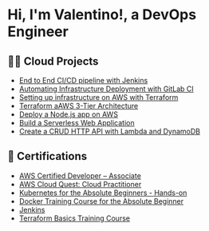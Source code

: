 <h1>Hi, I'm Valentino!, <a>a DevOps Engineer </a>

<h2>👨‍💻 Cloud Projects </h2>

  - [End to End CI/CD pipeline with Jenkins](https://github.com/uvalentino/End-to-end-CI-CD-pipeline-with-Jenkins/tree/main/java-maven-sonar-argocd-helm-k8s)
  - [Automating Infrastructure Deployment with GitLab CI](https://github.com/uvalentino/Automating-Infrastructure-Deployment-with-GitLab-CI)
  - [Setting up infrastructure on AWS with Terraform](https://github.com/uvalentino/Setting-up-infrastructure-on-AWS-with-Terraform)
  - [Terraform aAWS 3-Tier Architecture](https://github.com/uvalentino/terraform-aws-three-tier-vpc-architecture/tree/master)
  - [Deploy a Node.js app on AWS](https://github.com/uvalentino/Deploy-a-Node.js-app-on-AWS/tree/main)
  - [Build a Serverless Web Application](https://aws.amazon.com/getting-started/hands-on/build-serverless-web-app-lambda-apigateway-s3-dynamodb-cognito/)
  - [Create a CRUD HTTP API with Lambda and DynamoDB](https://docs.aws.amazon.com/apigateway/latest/developerguide/http-api-dynamo-db.html#http-api-dynamo-db-create-table)
    
  
<h2>📜 Certifications </h2>

 - [AWS Certified Developer – Associate](https://www.credly.com/badges/169c32fb-cce7-4958-81b5-d2e8383e7fd9/linked_in_profile)
 - [AWS Cloud Quest: Cloud Practitioner](https://www.credly.com/badges/359dc2d9-3368-4837-b973-8c4a8625d888/linked_in_profile)
 - [Kubernetes for the Absolute Beginners - Hands-on ](https://www.udemy.com/certificate/UC-f7dde640-7e2b-46e4-a3dd-3acbd9f8d193/?utm_campaign=email&utm_medium=email&utm_source=sendgrid.com)
 - [Docker Training Course for the Absolute Beginner](https://kodekloud.com/certificate-verification/2DEF3D655570-2DEF3760CE74-2DEF31C73EA8/)
 - [Jenkins](https://kodekloud.com/certificate-verification/2DEF3D655570-2DFABE49675F-2DEF31C73EA8/)
 - [Terraform Basics Training Course](https://kodekloud.com/certificate-verification/2DEF3D655570-2DEF376F75A0-2DEF31C73EA8/)

<!--
**joshmadakor1/joshmadakor1** is a ✨ _special_ ✨ repository because its `README.md` (this file) appears on your GitHub profile.

Here are some ideas to get you started:

- 🔭 I’m currently working on ...
- 🌱 I’m currently learning ...
- 👯 I’m looking to collaborate on ...
- 🤔 I’m looking for help with ...
- 💬 Ask me about ...
- 📫 How to reach me: ...
- 😄 Pronouns: ...
- ⚡ Fun fact: ...
-->

